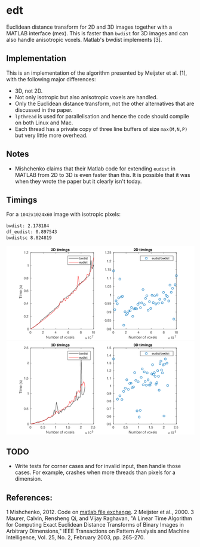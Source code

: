 # edt

Euclidean distance transform for 2D and 3D images together with a
MATLAB interface (mex). This is faster than `bwdist` for 3D images and
can also handle anisotropic voxels. Matlab's bwdist implements [3].

## Implementation
This is an implementation of the algorithm presented by Meijster et al. [1], with the following major differences:
 * 3D, not 2D.
 * Not only isotropic but also anisotropic voxels are handled.
 * Only the Euclidean distance transform, not the other alternatives
   that are discussed in the paper.
 * `lpthread` is used for parallelisation and hence the code should
   compile on both Linux and Mac.
 * Each thread has a private copy of three line buffers of size
   `max(M,N,P)` but very little more overhead.

## Notes
 * Mishchenko claims that their Matlab code for extending `eudist` in MATLAB from 2D to 3D is even faster than this. It is possible that it was when they wrote the paper but it clearly isn't today.

## Timings

For a `1042x1024x60` image with isotropic pixels:
```
bwdist: 2.178184
df_eudist: 0.897543
bwdistsc 8.824819
```

![2D timings](timings_2D.png)
![3D timings](timings_3D.png)

## TODO
 * Write tests for corner cases and for invalid input, then handle
   those cases. For example, crashes when more threads than pixels for a dimension.

## References:
 1 Mishchenko, 2012. Code on [matlab file exchange](https://se.mathworks.com/matlabcentral/fileexchange/15455-3d-euclidean-distance-transform-for-variable-data-aspect-ratio).
 2 Meijster et al., 2000.
 3 Maurer, Calvin, Rensheng Qi, and Vijay Raghavan, "A Linear Time Algorithm for Computing Exact Euclidean Distance Transforms of Binary Images in Arbitrary Dimensions," IEEE Transactions on Pattern Analysis and Machine Intelligence, Vol. 25, No. 2, February 2003, pp. 265-270.
